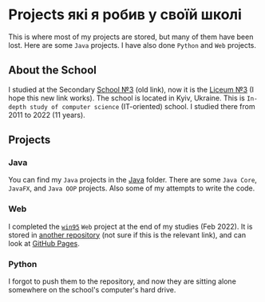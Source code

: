 # Projects які я робив у своїй школі

This is where most of my projects are stored, but many of them have been lost. Here are some `Java` projects. I have also done `Python` and `Web` projects.

## About the School

I studied at the Secondary [School №3](https://school3.kyiv.ua) (old link), now it is the [Liceum №3](https://liceum3.kyiv.ua) (I hope this new link works). The school is located in Kyiv, Ukraine. This is `In-depth study of computer science` (IT-oriented) school. I studied there from 2011 to 2022 (11 years).

## Projects

### Java

You can find my `Java` projects in the [Java](JAVA) folder. There are some `Java Core`, `JavaFX`, and `Java OOP` projects. Also some of my attempts to write the code.

### Web

I completed the [`win95`](https://project-win95.danytyma.repl.co) `Web` project at the end of my studies (Feb 2022). It is stored in [another repository](https://github.com/DanyilT/WebDev/tree/main/win95) (not sure if this is the relevant link), and can look at [GitHub Pages](https://danyilt.github.io/WebDev/win95).

### Python

I forgot to push them to the repository, and now they are sitting alone somewhere on the school's computer's hard drive.
